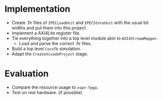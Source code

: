 # Implementation
- Create .fir files of `IPECLoadUnit` and `IPECStoreUnit` with the usual bit widths and put them into this project.
- Implement a AXI4Lite register file.
- Tie everything together into a top level module akin to `AXI4StreamMapper`.
  - Load and parse the correct .fir files.
- Build a top level `CocoTb` simulation.
- Adapt the `CreateVivadoProject` stage.

# Evaluation
- Compare the resource usage to `xspn-fpga`.
- Test on real hardware. (if possible)